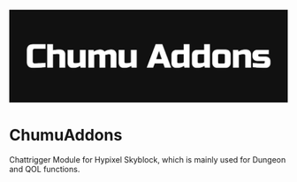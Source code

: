 <p align="center">
    <img src="assets/ChumuAddons1500x500.png" alt="ChumuAddons">
</p>

# ChumuAddons
Chattrigger Module for Hypixel Skyblock, which is mainly used for Dungeon and QOL functions.

